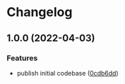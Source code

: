 # Changelog

## 1.0.0 (2022-04-03)


### Features

* publish initial codebase ([0cdb6dd](https://github.com/herteleo/peekaboo/commit/0cdb6dd819e658b7fffee334c85451919223c418))
